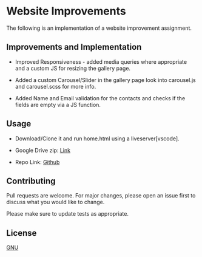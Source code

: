 # Website Improvements

The following is an implementation of a website improvement assignment.

## Improvements and Implementation

 - Improved Responsiveness - added media queries where appropriate and a custom JS for resizing the gallery page.

 - Added a custom Carousel/Slider in the gallery page look into
 carousel.js and carousel.scss for more info.

 - Added Name and Email validation for the contacts and checks if the fields are empty via a JS function.

## Usage

- Download/Clone it and run home.html using a liveserver[vscode].

- Google Drive zip: [Link](https://drive.google.com/file/d/1L9ILgPsQeAi1qFv8ko7n0q5LZW_TORwm/view?usp=share_link)

- Repo Link: [Github](https://github.com/sshahniaz/websiteImprovement)
## Contributing

Pull requests are welcome. For major changes, please open an issue first
to discuss what you would like to change.

Please make sure to update tests as appropriate.

## License

[GNU]()
